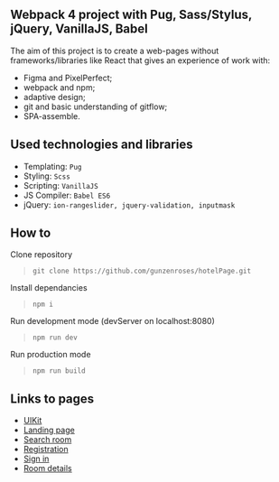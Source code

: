 ## Webpack 4 project with Pug, Sass/Stylus, jQuery, VanillaJS, Babel

The aim of this project is to create a web-pages without frameworks/libraries like React that gives an experience of work with:

- Figma and PixelPerfect;
- webpack and npm;
- adaptive design;
- git and basic understanding of gitflow;
- SPA-assemble.

## Used technologies and libraries

- Templating: `Pug`
- Styling: `Scss`
- Scripting: `VanillaJS`
- JS Compiler: `Babel ES6`
- jQuery: `ion-rangeslider, jquery-validation, inputmask`

## How to

Clone repository
>`git clone https://github.com/gunzenroses/hotelPage.git`

Install dependancies
>`npm i`

Run development mode (devServer on localhost:8080)
>`npm run dev`

Run production mode
>`npm run build`

## Links to pages
- [UIKit](https://gunzenroses.github.io/hotelPage/UIKit.html)
- [Landing page](https://gunzenroses.github.io/hotelPage/landing-page.html)
- [Search room](https://gunzenroses.github.io/hotelPage/search-room.html)
- [Registration](https://gunzenroses.github.io/hotelPage/registration.html)
- [Sign in](https://gunzenroses.github.io/hotelPage/signin.html)
- [Room details](https://gunzenroses.github.io/hotelPage/room-details.html)
